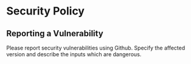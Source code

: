 # Security Policy

## Reporting a Vulnerability

Please report security vulnerabilities using Github. Specify the affected version and describe the inputs which are dangerous.
